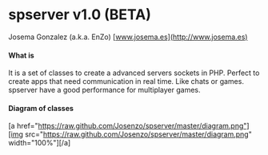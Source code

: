 spserver v1.0 (BETA)
====================

Josema Gonzalez (a.k.a. EnZo)
[www.josema.es](http://www.josema.es)

#### What is  ####

It is a set of classes to create a advanced servers sockets in PHP. Perfect to create apps that need communication in real time. Like chats or games. spserver have a good performance for multiplayer games.

#### Diagram of classes  ####

[a href="https://raw.github.com/Josenzo/spserver/master/diagram.png"][img src="https://raw.github.com/Josenzo/spserver/master/diagram.png" width="100%"][/a]